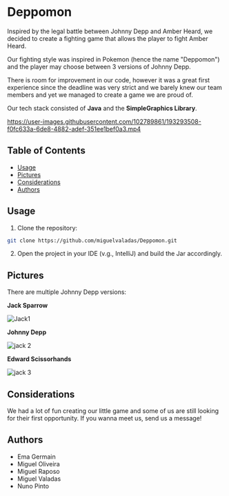 # Deppomon

Inspired by the legal battle between Johnny Depp and Amber Heard, we decided to create a fighting game that allows the player to fight Amber Heard.

Our fighting style was inspired in Pokemon (hence the name "Deppomon") and the player may choose between 3 versions of Johnny Depp.

There is room for improvement in our code, however it was a great first experience since the deadline was very strict and we barely knew our team members and yet we managed to create a game we are proud of.

Our tech stack consisted of <b>Java</b> and the <b>SimpleGraphics Library</b>.

https://user-images.githubusercontent.com/102789861/193293508-f0fc633a-6de8-4882-adef-351ee1bef0a3.mp4

## Table of Contents
- [Usage](#usage)
- [Pictures](#pictures)
- [Considerations](#considerations)
- [Authors](#authors)


## Usage
1. Clone the repository:
```sh
git clone https://github.com/miguelvaladas/Deppomon.git
```

2. Open the project in your IDE (v.g., IntelliJ) and build the Jar accordingly.

## Pictures 
There are multiple Johnny Depp versions:

<b>Jack Sparrow </b>

![Jack1](https://user-images.githubusercontent.com/102789861/193295410-fda47c52-2dec-46c0-9828-113c34d07f9b.PNG)

<b>Johnny Depp</b>

![jack 2](https://user-images.githubusercontent.com/102789861/193295441-1c45a74e-24d8-4df2-ab19-02db20d826b5.PNG)

<b>Edward Scissorhands</b>

![jack 3](https://user-images.githubusercontent.com/102789861/193295547-1a8fc03b-f303-44ea-b2a9-72903d193ff3.PNG)

## Considerations
We had a lot of fun creating our little game and some of us are still looking for their first opportunity. If you wanna meet us, send us a message!

## Authors
- Ema Germain
- Miguel Oliveira
- Miguel Raposo
- Miguel Valadas
- Nuno Pinto
